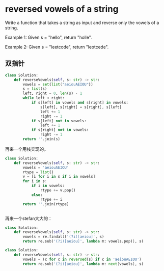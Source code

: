 # reversed vowels of a string

Write a function that takes a string as input and reverse only the vowels of a string.

Example 1:
Given s = "hello", return "holle".

Example 2:
Given s = "leetcode", return "leotcede".

## 双指针

```python
class Solution:
    def reverseVowels(self, s: str) -> str:
        vowels = set(list("aeiouAEIOU"))
        s = list(s)
        left, right = 0, len(s) - 1
        while left < right:
            if s[left] in vowels and s[right] in vowels:
                s[left], s[right] = s[right], s[left]
                left += 1
                right -= 1
            if s[left] not in vowels:
                left += 1
            if s[right] not in vowels:
                right -= 1
        return ''.join(s)


```
再来一个用栈实现的。

```python
class Solution:
    def reverseVowels(self, s: str) -> str:
        vowels = 'aeiouAEIOU'
        rtype = list()
        v = [i for i in s if i in vowels]
        for i in s:
            if i in vowels:
                rtype += v.pop()
            else:
                rtype += i
        return ''.join(rtype)



```
再来一个stefan大大的：

```python
class Solution:
    def reverseVowels(self, s: str) -> str:
        vowels = re.findall('(?i)[aeiou]', s)
        return re.sub('(?i)[aeiou]', lambda m: vowels.pop(), s)
```

```python
class Solution:
    def reverseVowels(self, s: str) -> str:
        vowels = (c for c in reversed(s) if c in 'aeiouAEIOU')
        return re.sub('(?i)[aeiou]', lambda m: next(vowels), s)
```
